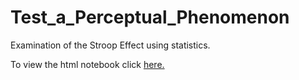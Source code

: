 # Test_a_Perceptual_Phenomenon

Examination of the Stroop Effect using statistics. 

To view the html notebook click [here.](https://mphillips55.github.io/Test_a_Perceptual_Phenomenon/Stroop_Effect.html)


